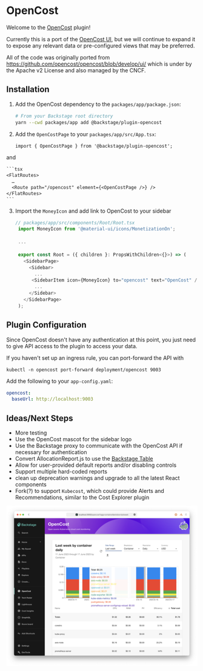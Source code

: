 # OpenCost

Welcome to the [OpenCost](https://opencost.io) plugin!

Currently this is a port of the [OpenCost UI](https://github.com/opencost/opencost/tree/develop/ui), but we will continue to expand it to expose any relevant data or pre-configured views that may be preferred.

All of the code was originally ported from https://github.com/opencost/opencost/blob/develop/ui/ which is under by the Apache v2 License and also managed by the CNCF.

## Installation

1.  Add the OpenCost dependency to the `packages/app/package.json`:
    ```sh
    # From your Backstage root directory
    yarn --cwd packages/app add @backstage/plugin-opencost
    ```
2.  Add the `OpenCostPage` to your `packages/app/src/App.tsx`:

    ```tsx
    import { OpenCostPage } from '@backstage/plugin-opencost';
    ```

and

    ```tsx
    <FlatRoutes>
      …
      <Route path="/opencost" element={<OpenCostPage />} />
    </FlatRoutes>
    ```

3.  Import the `MoneyIcon` and add link to OpenCost to your sidebar

    ```typescript
    // packages/app/src/components/Root/Root.tsx
     import MoneyIcon from '@material-ui/icons/MonetizationOn';

     ...

     export const Root = ({ children }: PropsWithChildren<{}>) => (
       <SidebarPage>
         <Sidebar>
           ...
          <SidebarItem icon={MoneyIcon} to="opencost" text="OpenCost" />
           ...
         </Sidebar>
       </SidebarPage>
     );

    ```

## Plugin Configuration

Since OpenCost doesn't have any authentication at this point, you just need to give API access to the plugin to access your data.

If you haven't set up an ingress rule, you can port-forward the API with

```
kubectl -n opencost port-forward deployment/opencost 9003
```

Add the following to your `app-config.yaml`:

```yaml
opencost:
  baseUrl: http://localhost:9003
```

## Ideas/Next Steps

- More testing
- Use the OpenCost mascot for the sidebar logo
- Use the Backstage proxy to communicate with the OpenCost API if necessary for authentication
- Convert AllocationReport.js to use the [Backstage Table](https://backstage.io/storybook/?path=/story/data-display-table--default-table)
- Allow for user-provided default reports and/or disabling controls
- Support multiple hard-coded reports
- clean up deprecation warnings and upgrade to all the latest React components
- Fork(?) to support `Kubecost`, which could provide Alerts and Recommendations, similar to the Cost Explorer plugin

![Screenshot](screenshot.png)
